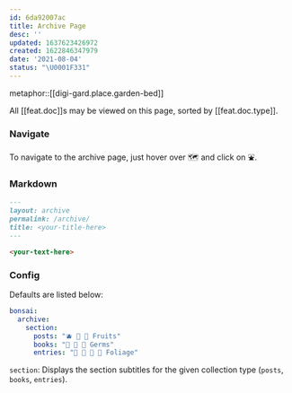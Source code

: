 ```yaml
---
id: 6da92007ac
title: Archive Page
desc: ''
updated: 1637623426972
created: 1622846347979
date: '2021-08-04'
status: "\U0001F331"
---
```


metaphor::[[digi-gard.place.garden-bed]]


All [[feat.doc]]s may be viewed on this page, sorted by [[feat.doc.type]].


### Navigate

To navigate to the archive page, just hover over 🗺 and click on ⛲.

### Markdown

```markdown
---
layout: archive
permalink: /archive/
title: <your-title-here>
---

<your-text-here>
```

### Config

Defaults are listed below:

```yaml
bonsai:
  archive:
    section:
      posts: "🫐 🥭 🍈 Fruits"
      books: "🌰 🍵 🎍 Germs"
      entries: "🌱 🌿 🎋 🌸 Foliage"
```

`section`: Displays the section subtitles for the given collection type (`posts`, `books`, `entries`).
